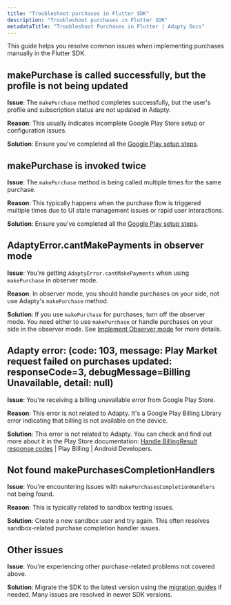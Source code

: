 ```yaml
---
title: "Troubleshoot purchases in Flutter SDK"
description: "Troubleshoot purchases in Flutter SDK"
metadataTitle: "Troubleshoot Purchases in Flutter | Adapty Docs"
---
```


This guide helps you resolve common issues when implementing purchases manually in the Flutter SDK.

## makePurchase is called successfully, but the profile is not being updated

**Issue**: The `makePurchase` method completes successfully, but the user's profile and subscription status are not updated in Adapty.

**Reason**: This usually indicates incomplete Google Play Store setup or configuration issues.

**Solution**: Ensure you've completed all the [Google Play setup steps](https://adapty.io/docs/initial-android).

## makePurchase is invoked twice

**Issue**: The `makePurchase` method is being called multiple times for the same purchase.

**Reason**: This typically happens when the purchase flow is triggered multiple times due to UI state management issues or rapid user interactions.

**Solution**: Ensure you've completed all the [Google Play setup steps](https://adapty.io/docs/initial-android).

## AdaptyError.cantMakePayments in observer mode

**Issue**: You're getting `AdaptyError.cantMakePayments` when using `makePurchase` in observer mode.

**Reason**: In observer mode, you should handle purchases on your side, not use Adapty's `makePurchase` method.

**Solution**: If you use `makePurchase` for purchases, turn off the observer mode. You need either to use `makePurchase` or handle purchases on your side in the observer mode. See [Implement Observer mode](implement-observer-mode-flutter) for more details.

## Adapty error: (code: 103, message: Play Market request failed on purchases updated: responseCode=3, debugMessage=Billing Unavailable, detail: null)

**Issue**: You're receiving a billing unavailable error from Google Play Store.

**Reason**: This error is not related to Adapty. It's a Google Play Billing Library error indicating that billing is not available on the device.

**Solution**: This error is not related to Adapty. You can check and find out more about it in the Play Store documentation: [Handle BillingResult response codes](https://developer.android.com/google/play/billing/errors#billing_unavailable_error_code_3) | Play Billing | Android Developers.

## Not found makePurchasesCompletionHandlers

**Issue**: You're encountering issues with `makePurchasesCompletionHandlers` not being found.

**Reason**: This is typically related to sandbox testing issues.

**Solution**: Create a new sandbox user and try again. This often resolves sandbox-related purchase completion handler issues.

## Other issues

**Issue**: You're experiencing other purchase-related problems not covered above.

**Solution**: Migrate the SDK to the latest version using the [migration guides](flutter-sdk-migration-guides) if needed. Many issues are resolved in newer SDK versions.
